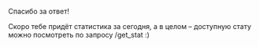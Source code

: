 Спасибо за ответ!

Скоро тебе придёт статистика за сегодня, а в целом – доступную стату можно посмотреть по запросу /get_stat :)